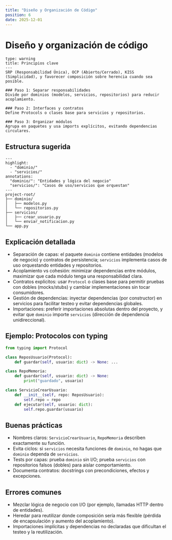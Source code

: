 ```yaml
---
title: "Diseño y Organización de Código"
position: 6
date: 2025-12-01
---
```


# Diseño y organización de código

```admonition
type: warning
title: Principios clave
---
SRP (Responsabilidad Única), OCP (Abierto/Cerrado), KISS (Simplicidad), y favorecer composición sobre herencia cuando sea posible.
```

```steps
### Paso 1: Separar responsabilidades
Divide por dominios (modelos, servicios, repositorios) para reducir acoplamiento.

### Paso 2: Interfaces y contratos
Define Protocols o clases base para servicios y repositorios.

### Paso 3: Organizar módulos
Agrupa en paquetes y usa imports explícitos, evitando dependencias circulares.
```

## Estructura sugerida

```file-tree
---
highlight:
  - "dominio/"
  - "servicios/"
annotations:
  "dominio/": "Entidades y lógica del negocio"
  "servicios/": "Casos de uso/servicios que orquestan"
---
project-root/
├── dominio/
│   ├── modelos.py
│   └── repositorios.py
├── servicios/
│   ├── crear_usuario.py
│   └── enviar_notificacion.py
└── app.py
```

## Explicación detallada
- Separación de capas: el paquete `dominio` contiene entidades (modelos de negocio) y contratos de persistencia; `servicios` implementa casos de uso orquestando entidades y repositorios.
- Acoplamiento vs cohesión: minimizar dependencias entre módulos, maximizar que cada módulo tenga una responsabilidad clara.
- Contratos explícitos: usar `Protocol` o clases base para permitir pruebas con dobles (mocks/stubs) y cambiar implementaciones sin tocar consumidores.
- Gestión de dependencias: inyectar dependencias (por constructor) en servicios para facilitar testeo y evitar dependencias globales.
- Importaciones: preferir importaciones absolutas dentro del proyecto, y evitar que `dominio` importe `servicios` (dirección de dependencia unidireccional).

## Ejemplo: Protocolos con typing

```python
from typing import Protocol

class ReposUsuario(Protocol):
    def guardar(self, usuario: dict) -> None: ...

class RepoMemoria:
    def guardar(self, usuario: dict) -> None:
        print("guardado", usuario)

class ServicioCrearUsuario:
    def __init__(self, repo: ReposUsuario):
        self.repo = repo
    def ejecutar(self, usuario: dict):
        self.repo.guardar(usuario)
```

## Buenas prácticas
- Nombres claros: `ServicioCrearUsuario`, `RepoMemoria` describen exactamente su función.
- Evita ciclos: si `servicios` necesita funciones de `dominio`, no hagas que `dominio` dependa de `servicios`.
- Tests por capas: prueba `dominio` sin I/O; prueba `servicios` con repositorios falsos (dobles) para aislar comportamiento.
- Documenta contratos: docstrings con precondiciones, efectos y excepciones.

## Errores comunes
- Mezclar lógica de negocio con I/O (por ejemplo, llamadas HTTP dentro de entidades).
- Heredar para reutilizar donde composición sería más flexible (pérdida de encapsulación y aumento del acoplamiento).
- Importaciones implícitas y dependencias no declaradas que dificultan el testeo y la reutilización.

